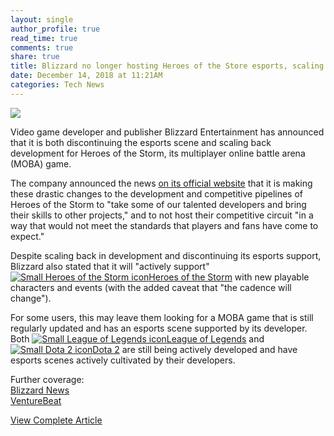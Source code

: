 ```yaml
---
layout: single
author_profile: true
read_time: true
comments: true
share: true
title: Blizzard no longer hosting Heroes of the Store esports, scaling back development
date: December 14, 2018 at 11:21AM
categories: Tech News
---
```

<img class="align-center" src="%20http://d2.alternativeto.net/dist/icons/heroes-of-the-storm_64877.jpg?width=36&amp;height=36&amp;mode=crop&amp;upscale=false">
<p><p>Video game developer and publisher Blizzard Entertainment has announced that it is both discontinuing the esports scene and scaling back development for Heroes of the Storm, its multiplayer online battle arena (MOBA) game.</p>
<p>The company announced the news <a href="https://news.blizzard.com/en-us/blizzard/22833558/heroes-of-the-storm-news" rel="nofollow">on its official website</a> that it is making these drastic changes to the development and competitive pipelines of Heroes of the Storm to &quot;take some of our talented developers and bring their skills to other projects,&quot; and to not host their competitive circuit &quot;in a way that would not meet the standards that players and fans have come to expect.&quot;</p>
<p>Despite scaling back in development and discontinuing its esports support, Blizzard also stated that it will &quot;actively support&quot; <a href='//alternativeto.net/software/heroes-of-the-storm/'><img alt='Small Heroes of the Storm icon' class='mini-app-icon' src='//d2.alternativeto.net/dist/icons/heroes-of-the-storm_64877.jpg?width=36&height=36&mode=crop&upscale=false' />Heroes of the Storm</a> with new playable characters and events (with the added caveat that &quot;the cadence will change&quot;).</p>
<p>For some users, this may leave them looking for a MOBA game that is still regularly updated and has an esports scene supported by its developer. Both <a href='//alternativeto.net/software/league-of-legends/'><img alt='Small League of Legends icon' class='mini-app-icon' src='//d2.alternativeto.net/dist/icons/league-of-legends_74627.jpg?width=36&height=36&mode=crop&upscale=false' />League of Legends</a> and <a href='//alternativeto.net/software/dota-2/'><img alt='Small Dota 2 icon' class='mini-app-icon' src='//d2.alternativeto.net/dist/icons/dota-2_20047.png?width=36&height=36&mode=crop&upscale=false' />Dota 2</a> are still being actively developed and have esports scenes actively cultivated by their developers.</p>
<p>Further coverage:<br />
<a href="https://news.blizzard.com/en-us/blizzard/22833558/heroes-of-the-storm-news" rel="nofollow">Blizzard News</a><br />
<a href="https://venturebeat.com/2018/12/13/blizzard-cancels-heroes-of-the-storm-esports-slows-development/" rel="nofollow">VentureBeat</a></p>
</p>
<a class="btn btn--info" href="https://alternativeto.net/news/2018/12/blizzard-no-longer-hosting-heroes-of-the-store-esports-scaling-back-development">View Complete Article</a>
